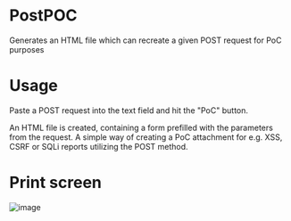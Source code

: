# PostPOC
Generates an HTML file which can recreate a given POST request for PoC purposes

# Usage
Paste a POST request into the text field and hit the "PoC" button.

An HTML file is created, containing a form prefilled with the parameters from the request. A simple way of creating a PoC attachment for e.g. XSS, CSRF or SQLi reports utilizing the POST method.

# Print screen
![image](https://user-images.githubusercontent.com/1844417/94126604-1b7d6000-fe58-11ea-839d-0b85e71189b0.png)
